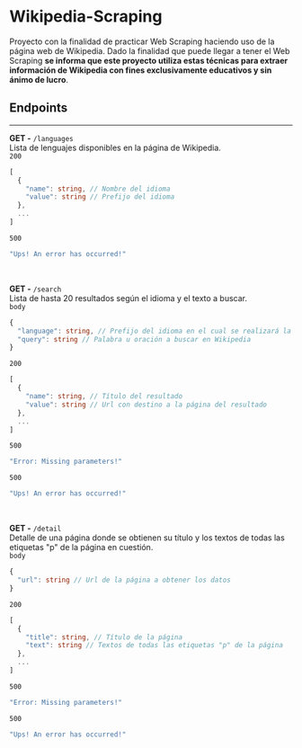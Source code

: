 # Wikipedia-Scraping

Proyecto con la finalidad de practicar Web Scraping haciendo uso de la página web de Wikipedia. Dado la finalidad que puede llegar a tener el Web Scraping **se informa que este proyecto utiliza estas técnicas para extraer información de Wikipedia con fines exclusivamente educativos y sin ánimo de lucro**.

## Endpoints
---
**GET -** `/languages`<br>
Lista de lenguajes disponibles en la página de Wikipedia.<br>
`200`

```Typescript
[
  {
    "name": string, // Nombre del idioma
    "value": string // Prefijo del idioma
  }, 
  ...
]
```
`500`

```Typescript
"Ups! An error has occurred!"
```
<br>

**GET -** `/search`<br>
Lista de hasta 20 resultados según el idioma y el texto a buscar.<br>
`body`
```Typescript
{
  "language": string, // Prefijo del idioma en el cual se realizará la búsqueda
  "query": string // Palabra u oración a buscar en Wikipedia
}
```
`200`

```Typescript
[
  {
    "name": string, // Título del resultado
    "value": string // Url con destino a la página del resultado
  }, 
  ...
]
```
`500`

```Typescript
"Error: Missing parameters!"
```
`500`

```Typescript
"Ups! An error has occurred!"
```
<br>

**GET -** `/detail`<br>
Detalle de una página donde se obtienen su título y los textos de todas las etiquetas "p" de la página en cuestión.<br>
`body`
```Typescript
{
  "url": string // Url de la página a obtener los datos
}
```
`200`

```Typescript
[
  {
    "title": string, // Título de la página
    "text": string // Textos de todas las etiquetas "p" de la página
  }, 
  ...
]
```
`500`

```Typescript
"Error: Missing parameters!"
```
`500`

```Typescript
"Ups! An error has occurred!"
```
